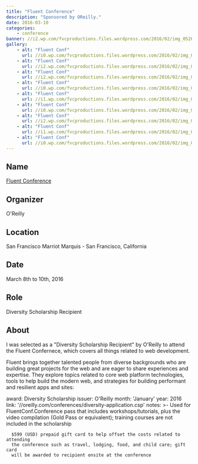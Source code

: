 ```yaml
---
title: "Fluent Conference"
description: "Sponsored by OReilly."
date: 2016-03-10
categories:
    - conference
banner: //i2.wp.com/fvcproductions.files.wordpress.com/2016/02/img_0526.jpg
gallery:
    - alt: "Fluent Conf"
      url: //i0.wp.com/fvcproductions.files.wordpress.com/2016/02/img_0510.jpg
    - alt: "Fluent Conf"
      url: //i2.wp.com/fvcproductions.files.wordpress.com/2016/02/img_0491.jpg
    - alt: "Fluent Conf"
      url: //i2.wp.com/fvcproductions.files.wordpress.com/2016/02/img_0484.jpg
    - alt: "Fluent Conf"
      url: //i0.wp.com/fvcproductions.files.wordpress.com/2016/02/img_0520.jpg
    - alt: "Fluent Conf"
      url: //i1.wp.com/fvcproductions.files.wordpress.com/2016/02/img_0556.jpg
    - alt: "Fluent Conf"
      url: //i0.wp.com/fvcproductions.files.wordpress.com/2016/02/img_0527.jpg
    - alt: "Fluent Conf"
      url: //i2.wp.com/fvcproductions.files.wordpress.com/2016/02/img_0526.jpg
    - alt: "Fluent Conf"
      url: //i1.wp.com/fvcproductions.files.wordpress.com/2016/02/img_0502.jpg
    - alt: "Fluent Conf"
      url: //i0.wp.com/fvcproductions.files.wordpress.com/2016/02/img_0527.jpg
---
```


## Name

<a title="Fluent Conference" href="//conferences.oreilly.com/fluent/javascript-html-us/" target="_blank" rel="noopener">Fluent Conference</a>

## Organizer

O'Reilly

## Location

San Francisco Marriot Marquis - San Francisco, California

## Date

March 8th to 10th, 2016

## Role

Diversity Scholarship Recipient

## About

I was selected as a "Diversity Scholarship Recipient" by O'Reilly to attend the Fluent Confernece, which covers all things related to web development.

Fluent brings together talented people from diverse backgrounds who are building great projects for the web and are eager to share experiences and expertise. They explore topics related to core web platform technologies, tools to help build the modern web, and strategies for building performant and resilient apps and sites:

award: Diversity Scholarship
issuer: O'Reilly
month: 'January'
year: 2016
link: '//oreilly.com/conferences/diversity-application.csp'
notes: >-
Used for FluentConf.Conference pass that includes workshops/tutorials, plus the video
compilation (Gold Pass or equivalent); training courses are not included
in the scholarship

      $599 (USD) prepaid gift card to help offset the costs related to attending
      the conference such as travel, lodging, food, and child care; gift card
      will be awarded to recipient onsite at the conference
